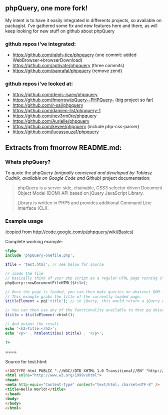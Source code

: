 ## phpQuery, one more fork!

My intent is to have it easily integrated in differents projects, so available on packagist.
I've gathered some fix and new features here and there, as will keep looking for new stuff on github about phpQuery

### github repos i've integrated:

* https://github.com/ralph-tice/phpquery (one commit: added WebBrowser->browserDownload)
* https://github.com/aptivate/phpquery (three commits)
* https://github.com/panrafal/phpquery (remove zend)

### github repos i've looked at:

* https://github.com/denis-isaev/phpquery
* https://github.com/fmorrow/pQuery--PHPQuery- (big project so far)
* https://github.com/r-sal/phpquery
* https://github.com/damien-list/phpquery-1
* https://github.com/nev3rm0re/phpquery
* https://github.com/Aurielle/phpquery
* https://github.com/kevee/phpquery (include php-css-parser)
* https://github.com/lucassouza1/phpquery

## Extracts from fmorrow README.md:

### Whats phpQuery?
To quote the phpQuery *(orignally concieved and developed by Tobiasz Cudnik, available on Google Code and Github)* project documentation:

>phpQuery is a server-side, chainable, CSS3 selector driven Document Object Model (DOM) API based on jQuery JavaScript Library.
>
>Library is written in PHP5 and provides additional Command Line Interface (CLI).

### Example usage

(copied from http://code.google.com/p/phpquery/wiki/Basics)

Complete working example:

```php
<?php
include 'phpQuery-onefile.php';

$file = 'test.html'; // see below for source

// loads the file
// basically think of your php script as a regular HTML page running client side with jQuery.  This loads whatever file you want to be the current page
phpQuery::newDocumentFileHTML($file);

// Once the page is loaded, you can then make queries on whatever DOM is loaded.
// This example grabs the title of the currently loaded page.
$titleElement = pq('title'); // in jQuery, this would return a jQuery object.  I'm guessing something similar is happening here with pq.

// You can then use any of the functionality available to that pq object.  Such as getting the innerHTML like I do here.
$title = $titleElement->html();

// And output the result
echo '<h2>Title:</h2>';
echo '<p>' . htmlentities( $title) . '</p>';

?>
```

====

Source for test.html:

```html
<!DOCTYPE html PUBLIC "-//W3C//DTD XHTML 1.0 Transitional//EN" "http://www.w3.org/TR/xhtml1/DTD/xhtml1-transitional.dtd">
<html xmlns="http://www.w3.org/1999/xhtml">
<head>
<meta http-equiv="Content-Type" content="text/html; charset=UTF-8" />
<title>Hello World!</title>
</head>
<body>
</body>
</html>
```

